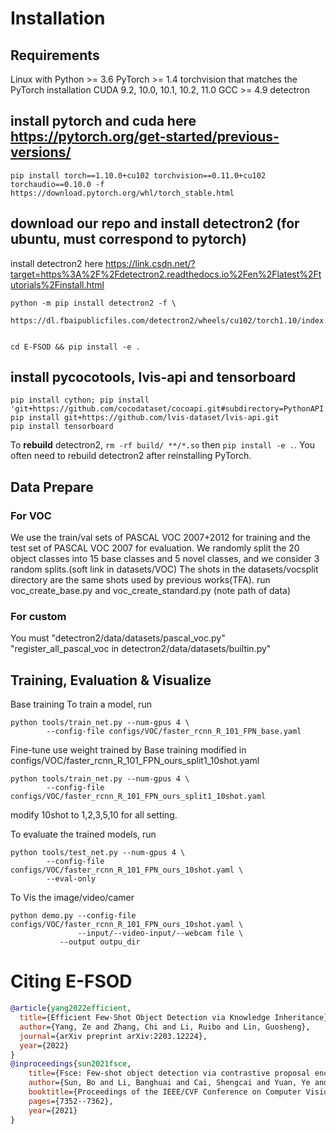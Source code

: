 # Installation
## Requirements
Linux with Python >= 3.6
PyTorch >= 1.4
torchvision that matches the PyTorch installation
CUDA 9.2, 10.0, 10.1, 10.2, 11.0
GCC >= 4.9
detectron
## install pytorch and cuda here https://pytorch.org/get-started/previous-versions/
```
pip install torch==1.10.0+cu102 torchvision==0.11.0+cu102 torchaudio==0.10.0 -f https://download.pytorch.org/whl/torch_stable.html
```
## download our repo and install detectron2 (for ubuntu, must correspond to pytorch)
install detectron2 here https://link.csdn.net/?target=https%3A%2F%2Fdetectron2.readthedocs.io%2Fen%2Flatest%2Ftutorials%2Finstall.html
```
python -m pip install detectron2 -f \
  https://dl.fbaipublicfiles.com/detectron2/wheels/cu102/torch1.10/index.html
 

cd E-FSOD && pip install -e .
```
## install pycocotools, lvis-api and tensorboard
```
pip install cython; pip install 'git+https://github.com/cocodataset/cocoapi.git#subdirectory=PythonAPI'
pip install git+https://github.com/lvis-dataset/lvis-api.git
pip install tensorboard
```
To __rebuild__ detectron2, `rm -rf build/ **/*.so` then `pip install -e .`.
You often need to rebuild detectron2 after reinstalling PyTorch.

## Data Prepare
###  For VOC
We use the train/val sets of PASCAL VOC 2007+2012 for training and the test set of PASCAL VOC 2007 for evaluation. We randomly split the 20 object classes into 15 base classes and 5 novel classes, and we consider 3 random splits.(soft link in datasets/VOC)
The shots in the datasets/vocsplit directory are the same shots used by previous works(TFA). run voc_create_base.py and voc_create_standard.py (note path of data)

### For custom 
You must "detectron2/data/datasets/pascal_voc.py" "register_all_pascal_voc in detectron2/data/datasets/builtin.py"
## Training, Evaluation & Visualize

Base training
To train a model, run
```
python tools/train_net.py --num-gpus 4 \
        --config-file configs/VOC/faster_rcnn_R_101_FPN_base.yaml
```

Fine-tune
use weight trained by Base training modified in configs/VOC/faster_rcnn_R_101_FPN_ours_split1_10shot.yaml
```
python tools/train_net.py --num-gpus 4 \
        --config-file configs/VOC/faster_rcnn_R_101_FPN_ours_split1_10shot.yaml
```
modify 10shot to 1,2,3,5,10 for all setting.


To evaluate the trained models, run
```
python tools/test_net.py --num-gpus 4 \
        --config-file configs/VOC/faster_rcnn_R_101_FPN_ours_10shot.yaml \
        --eval-only
```
To Vis the image/video/camer
```
python demo.py --config-file configs/VOC/faster_rcnn_R_101_FPN_ours_10shot.yaml \
               --input/--video-input/--webcam file \
	       --output outpu_dir
```

# Citing E-FSOD

```BibTeX
@article{yang2022efficient,
  title={Efficient Few-Shot Object Detection via Knowledge Inheritance},
  author={Yang, Ze and Zhang, Chi and Li, Ruibo and Lin, Guosheng},
  journal={arXiv preprint arXiv:2203.12224},
  year={2022}
}
@inproceedings{sun2021fsce,
	title={Fsce: Few-shot object detection via contrastive proposal encoding},
	author={Sun, Bo and Li, Banghuai and Cai, Shengcai and Yuan, Ye and Zhang, Chi},
	booktitle={Proceedings of the IEEE/CVF Conference on Computer Vision and Pattern Recognition},
	pages={7352--7362},
	year={2021}
}
```


